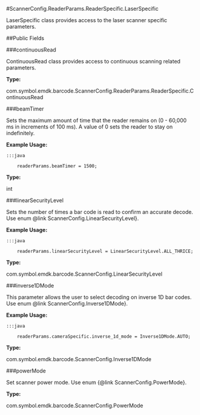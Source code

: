 #ScannerConfig.ReaderParams.ReaderSpecific.LaserSpecific

LaserSpecific class provides access to the laser scanner specific parameters.



##Public Fields

###continuousRead

ContinuousRead class provides access to continuous scanning related parameters.

**Type:**

com.symbol.emdk.barcode.ScannerConfig.ReaderParams.ReaderSpecific.ContinuousRead

###beamTimer

Sets the maximum amount of time that the reader remains on (0 - 60,000 ms in increments of 100 ms). 
 A value of 0 sets the reader to stay on indefinitely.
 
 
 



**Example Usage:**
	
	:::java	
	 	
	 	readerParams.beamTimer = 1500;


**Type:**

int

###linearSecurityLevel

Sets the number of times a bar code is read to confirm an accurate decode.
 Use enum @link ScannerConfig.LinearSecurityLevel}.
 
 
 



**Example Usage:**
	
	:::java	
	 	
	 	readerParams.linearSecurityLevel = LinearSecurityLevel.ALL_THRICE;


**Type:**

com.symbol.emdk.barcode.ScannerConfig.LinearSecurityLevel

###inverse1DMode

This parameter allows the user to select decoding on inverse 1D bar codes.
 Use enum @link ScannerConfig.Inverse1DMode}.
 
 
 



**Example Usage:**
	
	:::java	
	 	
	 	readerParams.cameraSpecific.inverse_1d_mode = Inverse1DMode.AUTO;


**Type:**

com.symbol.emdk.barcode.ScannerConfig.Inverse1DMode

###powerMode

Set scanner power mode.
 Use enum {@link ScannerConfig.PowerMode}.

**Type:**

com.symbol.emdk.barcode.ScannerConfig.PowerMode

